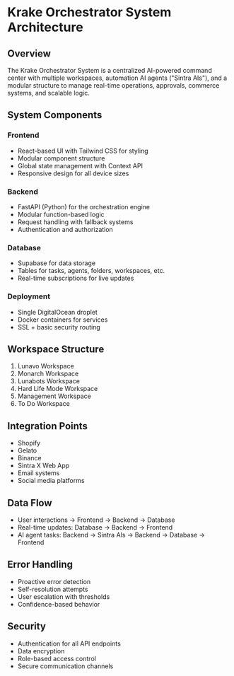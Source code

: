 # Krake Orchestrator System Architecture

## Overview
The Krake Orchestrator System is a centralized AI-powered command center with multiple workspaces, automation AI agents ("Sintra AIs"), and a modular structure to manage real-time operations, approvals, commerce systems, and scalable logic.

## System Components

### Frontend
- React-based UI with Tailwind CSS for styling
- Modular component structure
- Global state management with Context API
- Responsive design for all device sizes

### Backend
- FastAPI (Python) for the orchestration engine
- Modular function-based logic
- Request handling with fallback systems
- Authentication and authorization

### Database
- Supabase for data storage
- Tables for tasks, agents, folders, workspaces, etc.
- Real-time subscriptions for live updates

### Deployment
- Single DigitalOcean droplet
- Docker containers for services
- SSL + basic security routing

## Workspace Structure
1. Lunavo Workspace
2. Monarch Workspace
3. Lunabots Workspace
4. Hard Life Mode Workspace
5. Management Workspace
6. To Do Workspace

## Integration Points
- Shopify
- Gelato
- Binance
- Sintra X Web App
- Email systems
- Social media platforms

## Data Flow
- User interactions → Frontend → Backend → Database
- Real-time updates: Database → Backend → Frontend
- AI agent tasks: Backend → Sintra AIs → Backend → Database → Frontend

## Error Handling
- Proactive error detection
- Self-resolution attempts
- User escalation with thresholds
- Confidence-based behavior

## Security
- Authentication for all API endpoints
- Data encryption
- Role-based access control
- Secure communication channels
